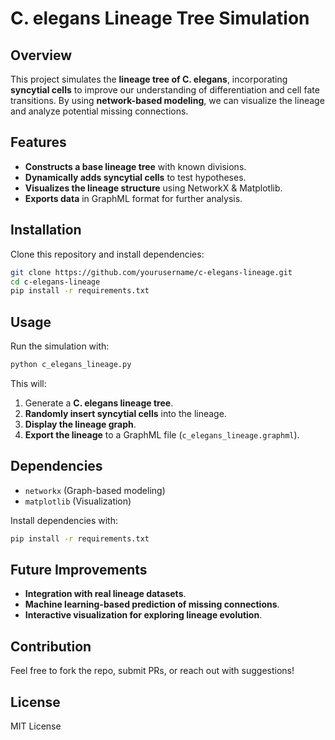 # C. elegans Lineage Tree Simulation

## Overview
This project simulates the **lineage tree of C. elegans**, incorporating **syncytial cells** to improve our understanding of differentiation and cell fate transitions. By using **network-based modeling**, we can visualize the lineage and analyze potential missing connections.

## Features
- **Constructs a base lineage tree** with known divisions.
- **Dynamically adds syncytial cells** to test hypotheses.
- **Visualizes the lineage structure** using NetworkX & Matplotlib.
- **Exports data** in GraphML format for further analysis.

## Installation
Clone this repository and install dependencies:
```bash
git clone https://github.com/yourusername/c-elegans-lineage.git
cd c-elegans-lineage
pip install -r requirements.txt
```

## Usage
Run the simulation with:
```bash
python c_elegans_lineage.py
```

This will:
1. Generate a **C. elegans lineage tree**.
2. **Randomly insert syncytial cells** into the lineage.
3. **Display the lineage graph**.
4. **Export the lineage** to a GraphML file (`c_elegans_lineage.graphml`).

## Dependencies
- `networkx` (Graph-based modeling)
- `matplotlib` (Visualization)

Install dependencies with:
```bash
pip install -r requirements.txt
```

## Future Improvements
- **Integration with real lineage datasets**.
- **Machine learning-based prediction of missing connections**.
- **Interactive visualization for exploring lineage evolution**.

## Contribution
Feel free to fork the repo, submit PRs, or reach out with suggestions!

## License
MIT License

